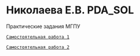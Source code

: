 # Николаева Е.В. PDA_SOL
Практические задания МГПУ

[`Самостоятельная работа 1`](/Homework_1.ipynb)

[`Самостоятельная работа 2`](/Homework_2.ipynb)
